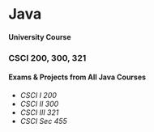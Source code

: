 # Java

<h4>University Course</h4>
<h3>CSCI 200, 300, 321</h3>
<h4>Exams & Projects from All Java Courses</h4>
  <ul>
    <li><i> CSCI I 200</i></li>
    <li><i> CSCI II 300</i></li>
    <li><i> CSCI III 321</i></li>
    <li><i> CSCI Sec 455</i></li>
  </ul>
  
